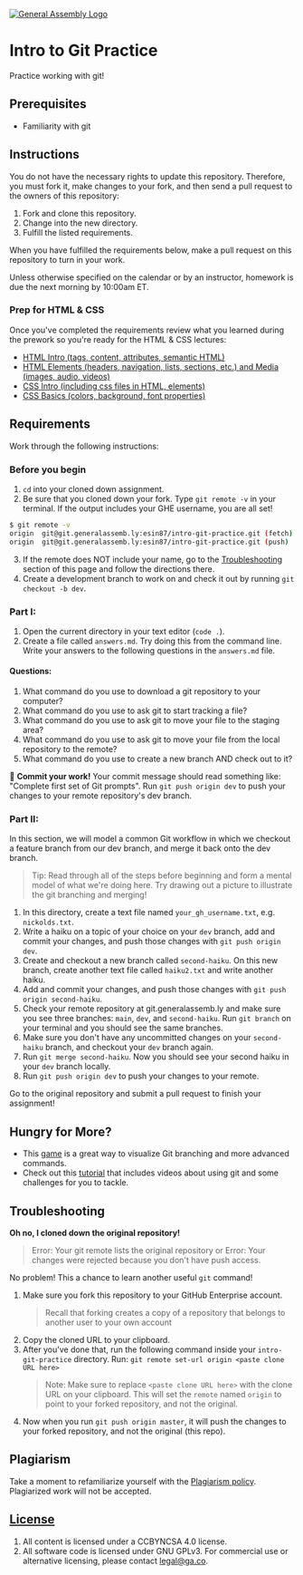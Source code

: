 [![General Assembly Logo](https://camo.githubusercontent.com/1a91b05b8f4d44b5bbfb83abac2b0996d8e26c92/687474703a2f2f692e696d6775722e636f6d2f6b6538555354712e706e67)](https://generalassemb.ly/education/web-development-immersive)

# Intro to Git Practice

Practice working with git!

## Prerequisites

- Familiarity with git

## Instructions

You do not have the necessary rights to update this repository. Therefore, you
must fork it, make changes to your fork, and then send a pull request to the
owners of this repository:

1. Fork and clone this repository.
1. Change into the new directory.
1. Fulfill the listed requirements.

When you have fulfilled the requirements below, make a pull request on this
repository to turn in your work.

Unless otherwise specified on the calendar or by an instructor, homework is due
the next morning by 10:00am ET.

### Prep for HTML & CSS

Once you've completed the requirements review what you learned during the
prework so you're ready for the HTML & CSS lectures:

- [HTML Intro (tags, content, attributes, semantic HTML)](https://www.youtube.com/watch?v=DxhXFpsN5I4&index=1&list=PLdnONIhPScST0Vy4LrIZiYKpFNoxgyH7J)
- [HTML Elements (headers, navigation, lists, sections, etc.) and Media (images, audio, videos)](https://www.youtube.com/watch?v=KhbnrDhWDdE&index=2&list=PLdnONIhPScST0Vy4LrIZiYKpFNoxgyH7J)
- [CSS Intro (including css files in HTML, elements)](https://www.youtube.com/watch?v=xWiT2TWCFjc&index=3&list=PLdnONIhPScST0Vy4LrIZiYKpFNoxgyH7J)
- [CSS Basics (colors, background, font properties)](https://www.youtube.com/watch?v=UMMHsQPmfug&index=4&list=PLdnONIhPScST0Vy4LrIZiYKpFNoxgyH7J)

## Requirements

Work through the following instructions:

### Before you begin

1. `cd` into your cloned down assignment.
2. Be sure that you cloned down your fork. Type `git remote -v` in your
   terminal. If the output includes your GHE username, you are all set!

```bash
$ git remote -v
origin	git@git.generalassemb.ly:esin87/intro-git-practice.git (fetch)
origin	git@git.generalassemb.ly:esin87/intro-git-practice.git (push)
```

3. If the remote does NOT include your name, go to the
   [Troubleshooting](#troubleshooting) section of this page and follow the
   directions there.
4. Create a development branch to work on and check it out by running `git checkout -b dev`. 

### Part I:

1. Open the current directory in your text editor (`code .`).
1. Create a file called `answers.md`. Try doing this from the command line. Write your answers to the following
   questions in the `answers.md` file.

#### Questions:

1. What command do you use to download a git repository to your computer?
1. What command do you use to ask git to start tracking a file?
1. What command do you use to ask git to move your file to the staging area?
1. What command do you use to ask git to move your file from the local
   repository to the remote?
1. What command do you use to create a new branch AND check out to it? 

🛑 **Commit your work!** Your commit message should read something like:
"Complete first set of Git prompts". Run `git push origin dev` to push your
changes to your remote repository's dev branch.

### Part II:

In this section, we will model a common Git workflow in which we checkout a feature branch from our dev branch, and merge it back onto the dev branch. 

>Tip: Read through all of the steps before beginning and form a mental model of what we're doing here. Try drawing out a picture to illustrate the git branching and merging! 

1. In this directory, create a text file named `your_gh_username.txt`, e.g.
   `nickolds.txt`.
1. Write a haiku on a topic of your choice on your `dev` branch, add and commit your
   changes, and push those changes with `git push origin dev`.
1. Create and checkout a new branch called `second-haiku`. On this new branch,
   create another text file called `haiku2.txt` and write another haiku.
1. Add and commit your changes, and push those changes with
   `git push origin second-haiku`.
1. Check your remote repository at git.generalassemb.ly and make sure you see
   three branches: `main`, `dev`, and `second-haiku`. Run `git branch` on your terminal and you should see the same branches. 
1. Make sure you don't have any uncommitted changes on your `second-haiku`
   branch, and checkout your `dev` branch again.
1. Run `git merge second-haiku`. Now you should see your second haiku in your
   `dev` branch locally.
1. Run `git push origin dev` to push your changes to your remote.

Go to the original repository and submit a pull request to finish your assignment! 

## Hungry for More?

- This [game](https://learngitbranching.js.org/) is a great way to visualize Git
  branching and more advanced commands.
- Check out this
  [tutorial](https://www.pluralsight.com/courses/code-school-git-real?utm_source=github&utm_medium=codeschool_option&utm_campaign=trygit)
  that includes videos about using git and some challenges for you to tackle.

## Troubleshooting

**Oh no, I cloned down the original repository!**

> Error: Your git remote lists the original repository
or 
> Error: Your changes were rejected because you don't have push access.

No problem! This a chance to learn another useful `git` command!

1. Make sure you fork this repository to your GitHub Enterprise account.
   > Recall that forking creates a copy of a repository that belongs to another
   > user to your own account
2. Copy the cloned URL to your clipboard.
3. After you've done that, run the following command inside your `intro-git-practice`
   directory. Run: `git remote set-url origin <paste clone URL here>` 
   > Note: Make sure to
   > replace `<paste clone URL here>` with the clone URL on your clipboard. This
   > will set the `remote` named `origin` to point to your forked repository,
   > and not the original.
4. Now when you run `git push origin master`, it will push the changes to your
   forked repository, and not the original (this repo).

## Plagiarism

Take a moment to refamiliarize yourself with the
[Plagiarism policy](https://git.generalassemb.ly/DC-WDI/Administrative/blob/master/plagiarism.md).
Plagiarized work will not be accepted.

## [License](LICENSE)

1.  All content is licensed under a CC­BY­NC­SA 4.0 license.
1.  All software code is licensed under GNU GPLv3. For commercial use or
    alternative licensing, please contact legal@ga.co.
